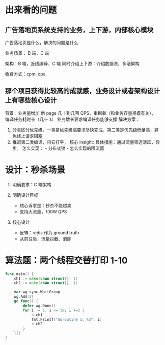 

# 出来看的问题


## 广告落地页系统支持的业务，上下游，内部核心模块
广告落地页是什么，解决的问题是什么

业务场景： B 端，C 端

架构：B 端，近线编译，C 端
同时介绍上下游：介绍数据流，多活架构

收费方式：cpm, cpa, 

## 那个项目获得比较高的成就感，业务设计或者架构设计上有哪些核心设计
背景：业务量增加 新 page 几十到几百 QPS，重刷新（和业务存量规模有关），编译任务耗时长（几十 s）
业务增长要求编译任务能够支撑
解决方案：
1. 分类区分优先级，一类是优先级高要求尽快完成，第二类是优先级低量高，避免线上请求阻塞
2. 推迟第二类编译，将它打平，
    核心 Insight: 
    具体措施：通过流量筛选活跃，异步，
    怎么实现：
       - 分布式锁
       - 怎么实现的限流器
       
# 设计：秒杀场景
1. 明确要求：C 端架构
2. 明确设计目标
    - 核心诉求是：秒杀不能超卖
    - 支持大流量，100W QPS

3. 核心设计
    - 反转：redis 作为 ground truth
    - 从前往后，流量拦截、消除


# 算法题：两个线程交替打印 1-10
```go
func main() {
    ch1 := make(chan struct{}, 1)
    ch2 := make(chan struct{}, 1)

    var wg sync.WaitGroup
    wg.Add(2)
    go func() {
        defer wg.Done()
        for i := 1; i <= 10; i +=2 {
            <-ch1
            fmt.Printf("Goroutine 1: %d", i)
            <-ch2
        }
    }()
}
```